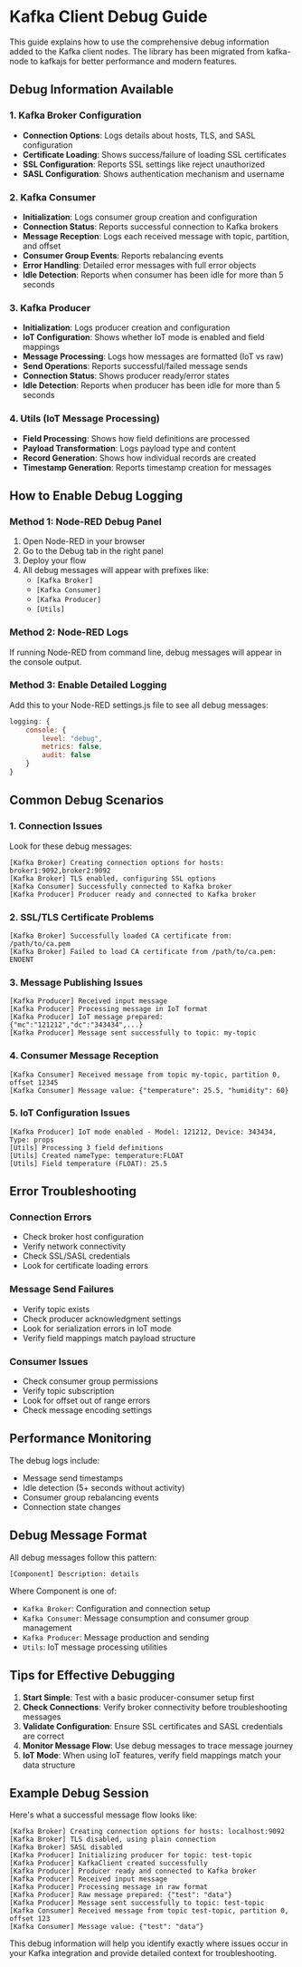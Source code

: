 # Kafka Client Debug Guide

This guide explains how to use the comprehensive debug information added to the Kafka client nodes. The library has been migrated from kafka-node to kafkajs for better performance and modern features.

## Debug Information Available

### 1. Kafka Broker Configuration
- **Connection Options**: Logs details about hosts, TLS, and SASL configuration
- **Certificate Loading**: Shows success/failure of loading SSL certificates
- **SSL Configuration**: Reports SSL settings like reject unauthorized
- **SASL Configuration**: Shows authentication mechanism and username

### 2. Kafka Consumer
- **Initialization**: Logs consumer group creation and configuration
- **Connection Status**: Reports successful connection to Kafka brokers
- **Message Reception**: Logs each received message with topic, partition, and offset
- **Consumer Group Events**: Reports rebalancing events
- **Error Handling**: Detailed error messages with full error objects
- **Idle Detection**: Reports when consumer has been idle for more than 5 seconds

### 3. Kafka Producer
- **Initialization**: Logs producer creation and configuration
- **IoT Configuration**: Shows whether IoT mode is enabled and field mappings
- **Message Processing**: Logs how messages are formatted (IoT vs raw)
- **Send Operations**: Reports successful/failed message sends
- **Connection Status**: Shows producer ready/error states
- **Idle Detection**: Reports when producer has been idle for more than 5 seconds

### 4. Utils (IoT Message Processing)
- **Field Processing**: Shows how field definitions are processed
- **Payload Transformation**: Logs payload type and content
- **Record Generation**: Shows how individual records are created
- **Timestamp Generation**: Reports timestamp creation for messages

## How to Enable Debug Logging

### Method 1: Node-RED Debug Panel
1. Open Node-RED in your browser
2. Go to the Debug tab in the right panel
3. Deploy your flow
4. All debug messages will appear with prefixes like:
   - `[Kafka Broker]`
   - `[Kafka Consumer]`
   - `[Kafka Producer]`
   - `[Utils]`

### Method 2: Node-RED Logs
If running Node-RED from command line, debug messages will appear in the console output.

### Method 3: Enable Detailed Logging
Add this to your Node-RED settings.js file to see all debug messages:

```javascript
logging: {
    console: {
        level: "debug",
        metrics: false,
        audit: false
    }
}
```

## Common Debug Scenarios

### 1. Connection Issues
Look for these debug messages:
```
[Kafka Broker] Creating connection options for hosts: broker1:9092,broker2:9092
[Kafka Broker] TLS enabled, configuring SSL options
[Kafka Consumer] Successfully connected to Kafka broker
[Kafka Producer] Producer ready and connected to Kafka broker
```

### 2. SSL/TLS Certificate Problems
```
[Kafka Broker] Successfully loaded CA certificate from: /path/to/ca.pem
[Kafka Broker] Failed to load CA certificate from /path/to/ca.pem: ENOENT
```

### 3. Message Publishing Issues
```
[Kafka Producer] Received input message
[Kafka Producer] Processing message in IoT format
[Kafka Producer] IoT message prepared: {"mc":"121212","dc":"343434",...}
[Kafka Producer] Message sent successfully to topic: my-topic
```

### 4. Consumer Message Reception
```
[Kafka Consumer] Received message from topic my-topic, partition 0, offset 12345
[Kafka Consumer] Message value: {"temperature": 25.5, "humidity": 60}
```

### 5. IoT Configuration Issues
```
[Kafka Producer] IoT mode enabled - Model: 121212, Device: 343434, Type: props
[Utils] Processing 3 field definitions
[Utils] Created nameType: temperature:FLOAT
[Utils] Field temperature (FLOAT): 25.5
```

## Error Troubleshooting

### Connection Errors
- Check broker host configuration
- Verify network connectivity
- Check SSL/SASL credentials
- Look for certificate loading errors

### Message Send Failures
- Verify topic exists
- Check producer acknowledgment settings
- Look for serialization errors in IoT mode
- Verify field mappings match payload structure

### Consumer Issues
- Check consumer group permissions
- Verify topic subscription
- Look for offset out of range errors
- Check message encoding settings

## Performance Monitoring

The debug logs include:
- Message send timestamps
- Idle detection (5+ seconds without activity)
- Consumer group rebalancing events
- Connection state changes

## Debug Message Format

All debug messages follow this pattern:
```
[Component] Description: details
```

Where Component is one of:
- `Kafka Broker`: Configuration and connection setup
- `Kafka Consumer`: Message consumption and consumer group management
- `Kafka Producer`: Message production and sending
- `Utils`: IoT message processing utilities

## Tips for Effective Debugging

1. **Start Simple**: Test with a basic producer-consumer setup first
2. **Check Connections**: Verify broker connectivity before troubleshooting messages
3. **Validate Configuration**: Ensure SSL certificates and SASL credentials are correct
4. **Monitor Message Flow**: Use debug messages to trace message journey
5. **IoT Mode**: When using IoT features, verify field mappings match your data structure

## Example Debug Session

Here's what a successful message flow looks like:

```
[Kafka Broker] Creating connection options for hosts: localhost:9092
[Kafka Broker] TLS disabled, using plain connection
[Kafka Broker] SASL disabled
[Kafka Producer] Initializing producer for topic: test-topic
[Kafka Producer] KafkaClient created successfully
[Kafka Producer] Producer ready and connected to Kafka broker
[Kafka Producer] Received input message
[Kafka Producer] Processing message in raw format
[Kafka Producer] Raw message prepared: {"test": "data"}
[Kafka Producer] Message sent successfully to topic: test-topic
[Kafka Consumer] Received message from topic test-topic, partition 0, offset 123
[Kafka Consumer] Message value: {"test": "data"}
```

This debug information will help you identify exactly where issues occur in your Kafka integration and provide detailed context for troubleshooting.
